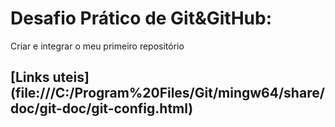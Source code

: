 # Desafio Prático de Git&GitHub:
Criar e integrar o meu primeiro repositório
## [Links uteis] (file:///C:/Program%20Files/Git/mingw64/share/doc/git-doc/git-config.html)
